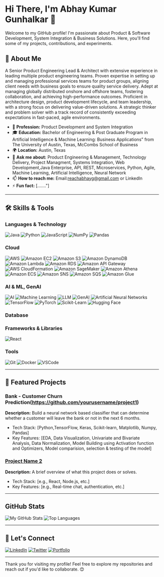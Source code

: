 # Hi There, I'm Abhay Kumar Gunhalkar 👋

Welcome to my GitHub profile! I'm passionate about Product & Software Development, System Integration & Business Solutions. Here, you'll find some of my projects, contributions, and experiments.

## 🚀 About Me

A Senior Product Engineering Lead & Architect with extensive experience in leading multiple product engineering teams. Proven expertise in setting up and managing professional services teams for product groups, aligning client needs with business goals to ensure quality service delivery. Adept at managing globally distributed onshore and offshore teams, fostering collaboration, and achieving high-performance outcomes. Proficient in architecture design, product development lifecycle, and team leadership, with a strong focus on delivering value-driven solutions. A strategic thinker and problem solver with a track record of consistently exceeding expectations in fast-paced, agile environments.

- 💼 **Profession:** Product Development and System Integration
- 🎓 **Education:**  Bachelor of Engineering & Post Graduate Program in Artificial Intelligence & Machine Learning: Business Applications” from The University of Austin, Texas, McCombs School of Business
- 🌍 **Location:** Austin, Texas
- 💬 **Ask me about:** Product Engineering & Management, Technology Delivery, Project Managment, Systems Integration, Web Development,Java Enterprise, API, REST, Microservices, Python, Agile, Machine Learning, Artificial Intelligence, Neural Network
- 📫 **How to reach me:** Email:reachabhayg@gmail.com or LinkedIn
- ⚡ **Fun fact:** [......."]

---

## 🛠️ Skills & Tools

### Languages & Technology
![Java](https://img.shields.io/badge/-Java-007396?logo=java&logoColor=white&style=flat)
![Python](https://img.shields.io/badge/-Python-3776AB?logo=python&logoColor=white&style=flat)
![JavaScript](https://img.shields.io/badge/-JavaScript-F7DF1E?logo=javascript&logoColor=black&style=flat)
![NumPy](https://img.shields.io/badge/-NumPy-013243?logo=numpy&logoColor=white&style=flat)
![Pandas](https://img.shields.io/badge/-Pandas-150458?logo=pandas&logoColor=white&style=flat)


### Cloud
![AWS](https://img.shields.io/badge/-AWS-232F3E?logo=amazon-aws&logoColor=white&style=flat)
![Amazon EC2](https://img.shields.io/badge/-Amazon%20EC2-FF9900?logo=amazon-aws&logoColor=white&style=flat)
![Amazon S3](https://img.shields.io/badge/-Amazon%20S3-5BC0EB?logo=amazon-aws&logoColor=white&style=flat)
![Amazon DynamoDB](https://img.shields.io/badge/-Amazon%20DynamoDB-F012BE?logo=amazon-aws&logoColor=white&style=flat)
![Amazon Lambda](https://img.shields.io/badge/-Amazon%20Lambda-3776AB?logo=amazon-aws&logoColor=white&style=flat)
![Amazon RDS](https://img.shields.io/badge/-Amazon%20RDS-4E9A06?logo=amazon-aws&logoColor=white&style=flat)
![Amazon API Gateway](https://img.shields.io/badge/-Amazon%20API%20Gateway-87509D?logo=amazon-aws&logoColor=white&style=flat)
![AWS CloudFormation](https://img.shields.io/badge/-AWS%20CloudFormation-5BC0EB?logo=amazon-aws&logoColor=white&style=flat)
![Amazon SageMaker](https://img.shields.io/badge/-Amazon%20SageMaker-990000?logo=amazon-aws&logoColor=white&style=flat)
![Amazon Athena](https://img.shields.io/badge/-Amazon%20Athena-0079C1?logo=amazon-aws&logoColor=white&style=flat)
![Amazon ECS](https://img.shields.io/badge/-Amazon%20ECS-FF9900?logo=amazon-aws&logoColor=white&style=flat)
![Amazon SNS](https://img.shields.io/badge/-Amazon%20SNS-5BC0EB?logo=amazon-aws&logoColor=white&style=flat)
![Amazon SQS](https://img.shields.io/badge/-Amazon%20SQS-F012BE?logo=amazon-aws&logoColor=white&style=flat)
![Amazon Glue](https://img.shields.io/badge/-Amazon%20Glue-4E9A06?logo=amazon-aws&logoColor=white&style=flat)


### AI & ML, GenAI
![AI](https://img.shields.io/badge/-Artificial%20Intelligence-008080?logo=brain&logoColor=white&style=flat)
![Machine Learning](https://img.shields.io/badge/-Machine%20Learning-FF6F00?logo=tensorflow&logoColor=white&style=flat)
![LLM](https://img.shields.io/badge/-Large%20Language%20Models-800080?logo=openai&logoColor=white&style=flat)
![GenAI](https://img.shields.io/badge/-Generative%20AI-9A4EF0?logo=openai&logoColor=white&style=flat)
![Artificial Neural Networks](https://img.shields.io/badge/-Artificial%20Neural%20Networks-2D8CFF?logo=deep-learning&logoColor=white&style=flat)
![TensorFlow](https://img.shields.io/badge/-TensorFlow-FF6F00?logo=tensorflow&logoColor=white&style=flat)
![PyTorch](https://img.shields.io/badge/-PyTorch-EE4C2C?logo=pytorch&logoColor=white&style=flat)
![Scikit-Learn](https://img.shields.io/badge/-Scikit%20Learn-F7931E?logo=scikit-learn&logoColor=black&style=flat)
![Hugging Face](https://img.shields.io/badge/-Hugging%20Face-F9EDB8?logo=huggingface&logoColor=black&style=flat)

### Database

### Frameworks & Libraries
![React](https://img.shields.io/badge/-React-61DAFB?logo=react&logoColor=black&style=flat)


### Tools
![Git](https://img.shields.io/badge/-Git-F05032?logo=git&logoColor=white&style=flat)
![Docker](https://img.shields.io/badge/-Docker-2496ED?logo=docker&logoColor=white&style=flat)
![VSCode](https://img.shields.io/badge/-VSCode-007ACC?logo=visualstudiocode&logoColor=white&style=flat)

---

## 🌟 Featured Projects

### Bank - Customer Churn Prediction(https://github.com/yourusername/project1)
**Description:** Build a neural network based classifier that can determine whether a customer will leave the bank or not in the next 6 months.
- Tech Stack: [Python,TensorFlow, Keras, Scikit-learn, Matplotlib, Numpy, Pandas]
- Key Features: [EDA, Data Visualization, Univariate and Bivariate Analysis, Data Normalization, Model Building using Activation function and Optimizers, Model comparision, selection & testing of the model]

### [Project Name 2](https://github.com/yourusername/project2)
**Description:** A brief overview of what this project does or solves. 
- Tech Stack: [e.g., React, Node.js, etc.]
- Key Features: [e.g., Real-time chat, authentication, etc.]

---

## GitHub Stats

![My GitHub Stats](https://github-readme-stats.vercel.app/api?username=abhaygunhalkar&show_icons=true&theme=radical)
![Top Languages](https://github-readme-stats.vercel.app/api/top-langs/?username=yourusername&layout=compact&theme=radical)

---

## 🤝 Let's Connect

[![LinkedIn](https://img.shields.io/badge/-LinkedIn-0A66C2?logo=linkedin&logoColor=white&style=flat)](https://linkedin.com/in/abhaygunhalkar/)
[![Twitter](https://img.shields.io/badge/-Twitter-1DA1F2?logo=twitter&logoColor=white&style=flat)](https://twitter.com/yourusername)
[![Portfolio](https://img.shields.io/badge/-Portfolio-000000?logo=firefox&logoColor=white&style=flat)](https://yourportfolio.com)

---

Thank you for visiting my profile! Feel free to explore my repositories and reach out if you'd like to collaborate. 😊



<!--
**abhaygunhalkar/abhaygunhalkar** is a ✨ _special_ ✨ repository because its `README.md` (this file) appears on your GitHub profile.

Here are some ideas to get you started:

- 🔭 I’m currently working on ...
- 🌱 I’m currently learning ...
- 👯 I’m looking to collaborate on ...
- 🤔 I’m looking for help with ...
- 💬 Ask me about ...
- 📫 How to reach me: ...
- 😄 Pronouns: ...
- ⚡ Fun fact: ...
-->

